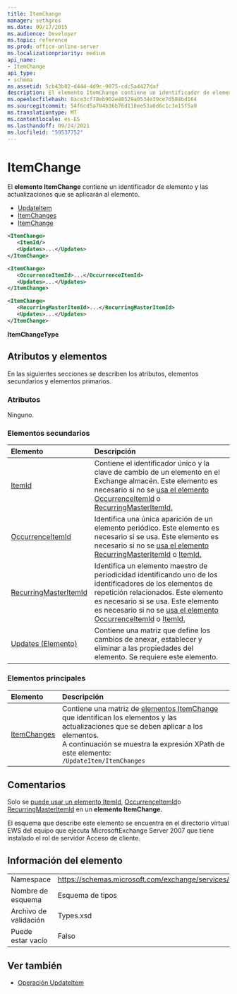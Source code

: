 ```yaml
---
title: ItemChange
manager: sethgros
ms.date: 09/17/2015
ms.audience: Developer
ms.topic: reference
ms.prod: office-online-server
ms.localizationpriority: medium
api_name:
- ItemChange
api_type:
- schema
ms.assetid: 5cb43b02-d444-4d9c-9075-cdc5a4427daf
description: El elemento ItemChange contiene un identificador de elemento y las actualizaciones que se aplicarán al elemento.
ms.openlocfilehash: 8ace3cf78eb902e48529a0534e39ce7d584bd164
ms.sourcegitcommit: 54f6cd5a704b36b76d110ee53a6d6c1c3e15f5a9
ms.translationtype: MT
ms.contentlocale: es-ES
ms.lasthandoff: 09/24/2021
ms.locfileid: "59537752"
---
```

# <a name="itemchange"></a>ItemChange

El **elemento ItemChange** contiene un identificador de elemento y las actualizaciones que se aplicarán al elemento. 
  
- [UpdateItem](updateitem.md) 
- [ItemChanges](itemchanges.md)
- [ItemChange](itemchange.md)
  
```xml
<ItemChange>
   <ItemId/>
   <Updates>...</Updates>
</ItemChange>
```

```xml
<ItemChange>
   <OccurrenceItemId>...</OccurrenceItemId>
   <Updates>...</Updates>
</ItemChange>
```

```xml
<ItemChange>
   <RecurringMasterItemId>...</RecurringMasterItemId>
   <Updates>...</Updates>
</ItemChange>
```

**ItemChangeType**

## <a name="attributes-and-elements"></a>Atributos y elementos

En las siguientes secciones se describen los atributos, elementos secundarios y elementos primarios.
  
### <a name="attributes"></a>Atributos

Ninguno.
  
### <a name="child-elements"></a>Elementos secundarios

|**Elemento**|**Descripción**|
|:-----|:-----|
|[ItemId](itemid.md) <br/> |Contiene el identificador único y la clave de cambio de un elemento en el Exchange almacén. Este elemento es necesario si no se [usa el elemento OccurrenceItemId](occurrenceitemid.md) o [RecurringMasterItemId.](recurringmasteritemid.md)  <br/> |
|[OccurrenceItemId](occurrenceitemid.md) <br/> |Identifica una única aparición de un elemento periódico. Este elemento es necesario si se usa. Este elemento es necesario si no se [usa el elemento RecurringMasterItemId](recurringmasteritemid.md) o [ItemId.](itemid.md)  <br/> |
|[RecurringMasterItemId](recurringmasteritemid.md) <br/> |Identifica un elemento maestro de periodicidad identificando uno de los identificadores de los elementos de repetición relacionados. Este elemento es necesario si se usa. Este elemento es necesario si no se [usa el elemento OccurrenceItemId](occurrenceitemid.md) o [ItemId.](itemid.md)  <br/> |
|[Updates (Elemento)](updates-item.md) <br/> |Contiene una matriz que define los cambios de anexar, establecer y eliminar a las propiedades del elemento. Se requiere este elemento.  <br/> |
   
### <a name="parent-elements"></a>Elementos principales

|**Elemento**|**Descripción**|
|:-----|:-----|
|[ItemChanges](itemchanges.md) <br/> |Contiene una matriz de [elementos ItemChange](itemchange.md) que identifican los elementos y las actualizaciones que se deben aplicar a los elementos.  <br/> A continuación se muestra la expresión XPath de este elemento:  <br/>  `/UpdateItem/ItemChanges` <br/> |
   
## <a name="remarks"></a>Comentarios

Solo se [puede usar un elemento ItemId](itemid.md), [OccurrenceItemId](occurrenceitemid.md)o [RecurringMasterItemId](recurringmasteritemid.md) en un **elemento ItemChange.** 
  
El esquema que describe este elemento se encuentra en el directorio virtual EWS del equipo que ejecuta MicrosoftExchange Server 2007 que tiene instalado el rol de servidor Acceso de cliente.
  
## <a name="element-information"></a>Información del elemento

|||
|:-----|:-----|
|Namespace  <br/> |https://schemas.microsoft.com/exchange/services/2006/types  <br/> |
|Nombre de esquema  <br/> |Esquema de tipos  <br/> |
|Archivo de validación  <br/> |Types.xsd  <br/> |
|Puede estar vacío  <br/> |Falso  <br/> |
   
## <a name="see-also"></a>Ver también

- [Operación UpdateItem](updateitem-operation.md)

